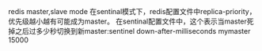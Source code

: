 redis master,slave mode
在sentinal模式下，redis配置文件中replica-priority，优先级越小越有可能成为master。
在sentinal配置文件中，这个表示当master死掉之后过多少秒切换到新master:sentinel down-after-milliseconds mymaster 15000
